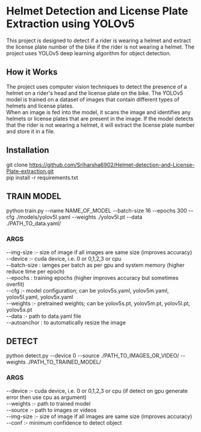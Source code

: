 # Helmet Detection and License Plate Extraction using YOLOv5
This project is designed to detect if a rider is wearing a helmet and extract the license plate number of the bike if the rider is not wearing a helmet. The project uses YOLOv5 deep learning algorithm for object detection.
## How it Works
The project uses computer vision techniques to detect the presence of a helmet on a rider's head and the license plate on the bike. The YOLOv5 model is trained on a dataset of images that contain different types of helmets and license plates.<br/>
When an image is fed into the model, it scans the image and identifies any helmets or license plates that are present in the image. If the model detects that the rider is not wearing a helmet, it will extract the license plate number and store it in a file.


## Installation
git clone https://github.com/Sriharsha6902/Helmet-detection-and-License-Plate-extraction.git<br/>
pip install -r requirements.txt

## TRAIN MODEL 
python train.py --name NAME_OF_MODEL --batch-size 16 --epochs 300 --cfg ./models/yolov5l.yaml --weights ./yolov5l.pt --data ./PATH_TO_data.yaml/  
### ARGS
 --img-size :- size of image if all images are same size (improves accuracy)<br/>
 --device :- cuda device, i.e. 0 or 0,1,2,3 or cpu<br/>
 --batch-size : iamges per batch as per gpu and system memory (higher reduce time per epoch)<br/>
 --epochs : training epochs (higher improves accuracy but sometimes overfit)<br/>
 --cfg :- model configuration; can be yolov5s.yaml, yolov5m.yaml, yolov5l.yaml, yolov5x.yaml<br/>
 --weights :- pretrained weights; can be yolov5s.pt, yolov5m.pt, yolov5l.pt, yolov5x.pt<br/>
 --data :- path to data.yaml file  <br/>
 --autoanchor : to automatically resize the image<br/>

## DETECT 
python detect.py --device 0 --source ./PATH_TO_IMAGES_OR_VIDEO/ --weights ./PATH_TO_TRAINED_MODEL/
### ARGS 
 
  --device :- cuda device, i.e. 0 or 0,1,2,3 or cpu (if detect on gpu generate error then use cpu as argument)<br/>
  --weights :- path to trained model<br/>
  --source :- path to images or videos<br/>
  --img-size :- size of image if all images are same size (improves accuracy)<br/>
  --conf :- minimum confidence to detect object<br/>

